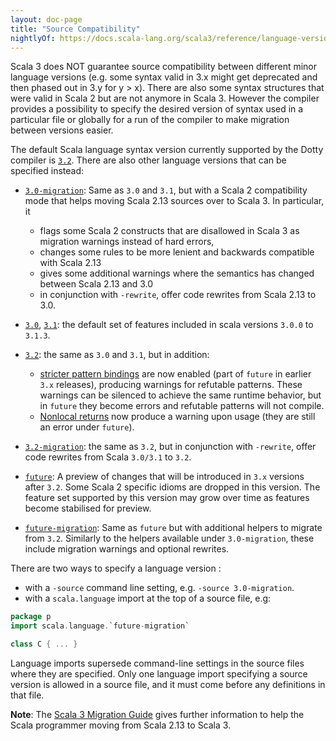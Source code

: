 ```yaml
---
layout: doc-page
title: "Source Compatibility"
nightlyOf: https://docs.scala-lang.org/scala3/reference/language-versions.html
---
```


Scala 3 does NOT guarantee source compatibility between different minor language versions (e.g. some syntax valid in 3.x might get deprecated and then phased out in 3.y for y > x). There are also some syntax structures that were valid in Scala 2 but are not anymore in Scala 3. However the compiler provides a possibility to specify the desired version of syntax used in a particular file or globally for a run of the compiler to make migration between versions easier.

The default Scala language syntax version currently supported by the Dotty compiler is [`3.2`](https://scala-lang.org/api/3.x/scala/runtime/stdLibPatches/language$$3/2$.html). There are also other language versions that can be specified instead:

- [`3.0-migration`](https://scala-lang.org/api/3.x/scala/runtime/stdLibPatches/language$$3/0-migration$.html): Same as
`3.0` and `3.1`, but with a Scala 2 compatibility mode that helps moving Scala 2.13 sources over to Scala 3. In particular, it

    - flags some Scala 2 constructs that are disallowed in Scala 3 as migration warnings instead of hard errors,
    - changes some rules to be more lenient and backwards compatible with Scala 2.13
    - gives some additional warnings where the semantics has changed between Scala 2.13 and 3.0
    - in conjunction with `-rewrite`, offer code rewrites from Scala 2.13 to 3.0.

- [`3.0`](https://scala-lang.org/api/3.x/scala/runtime/stdLibPatches/language$$3/0$.html), [`3.1`](https://scala-lang.org/api/3.x/scala/runtime/stdLibPatches/language$$3/1$.html): the default set of features included in scala versions `3.0.0` to `3.1.3`.
- [`3.2`](https://scala-lang.org/api/3.x/scala/runtime/stdLibPatches/language$$3/2$.html): the same as `3.0` and `3.1`, but in addition:
  - [stricter pattern bindings](https://docs.scala-lang.org/scala3/reference/changed-features/pattern-bindings.html) are now enabled (part of `future` in earlier `3.x` releases), producing warnings for refutable patterns. These warnings can be silenced to achieve the same runtime behavior, but in `future` they become errors and refutable patterns will not compile.
  - [Nonlocal returns](https://docs.scala-lang.org/scala3/reference/dropped-features/nonlocal-returns.html) now produce a warning upon usage (they are still an error under `future`).
- [`3.2-migration`](https://scala-lang.org/api/3.x/scala/runtime/stdLibPatches/language$$3/2-migration$.html): the same as `3.2`, but in conjunction with `-rewrite`, offer code rewrites from Scala `3.0/3.1` to `3.2`.
- [`future`](https://scala-lang.org/api/3.x/scala/runtime/stdLibPatches/language$$future$.html): A preview of changes that will be introduced in `3.x` versions after `3.2`.
Some Scala 2 specific idioms are dropped in this version. The feature set supported by this version may grow over time as features become stabilised for preview.

- [`future-migration`](https://scala-lang.org/api/3.x/scala/runtime/stdLibPatches/language$$future-migration$.html): Same as `future` but with additional helpers to migrate from `3.2`. Similarly to the helpers available under `3.0-migration`, these include migration warnings and optional rewrites.

There are two ways to specify a language version :

- with a `-source` command line setting, e.g. `-source 3.0-migration`.
- with a `scala.language` import at the top of a source file, e.g:

```scala
package p
import scala.language.`future-migration`

class C { ... }
```

Language imports supersede command-line settings in the source files where they are specified. Only one language import specifying a source version is allowed in a source file, and it must come before any definitions in that file.

**Note**: The [Scala 3 Migration Guide](https://docs.scala-lang.org/scala3/guides/migration/compatibility-intro.html) gives further information to help the Scala programmer moving from Scala 2.13 to Scala 3.
